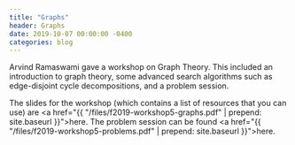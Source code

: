 ```yaml
---
title: "Graphs"
header: Graphs
date: 2019-10-07 00:00:00 -0400
categories: blog
---
```


Arvind Ramaswami gave a workshop on Graph Theory. This included
an introduction to graph theory, some advanced search algorithms
such as edge-disjoint cycle decompositions, and a problem session.

The slides for the workshop (which contains a list of resources that you can use) are
<a href="{{ "/files/f2019-workshop5-graphs.pdf" | prepend: site.baseurl }}">here</a>.
The problem session can be found <a href="{{ "/files/f2019-workshop5-problems.pdf" | prepend: site.baseurl }}">here</a>.
